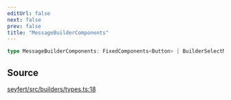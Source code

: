 ```yaml
---
editUrl: false
next: false
prev: false
title: "MessageBuilderComponents"
---
```


```ts
type MessageBuilderComponents: FixedComponents<Button> | BuilderSelectMenus;
```

## Source

[seyfert/src/builders/types.ts:18](https://github.com/potoland/potocuit/blob/c4fb0c1/src/builders/types.ts#L18)

